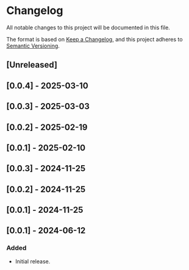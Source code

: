 # Changelog

All notable changes to this project will be documented in this file.

The format is based on [Keep a Changelog](https://keepachangelog.com/en/1.0.0/),
and this project adheres to [Semantic Versioning](https://semver.org/spec/v2.0.0.html).

## [Unreleased]

## [0.0.4] - 2025-03-10

## [0.0.3] - 2025-03-03

## [0.0.2] - 2025-02-19

## [0.0.1] - 2025-02-10

## [0.0.3] - 2024-11-25

## [0.0.2] - 2024-11-25

## [0.0.1] - 2024-11-25

## [0.0.1] - 2024-06-12

### Added
- Initial release.
